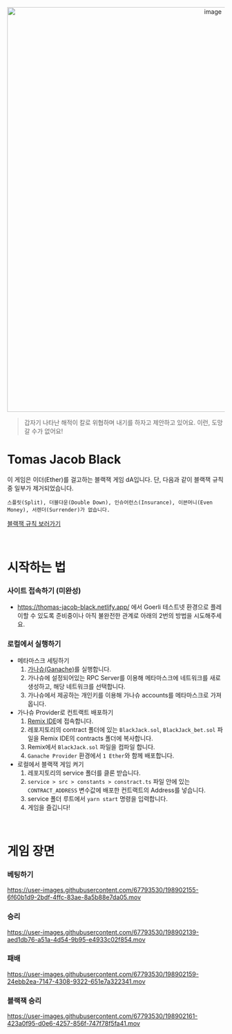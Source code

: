 <div align=center>
<img width="937" alt="image" src="https://user-images.githubusercontent.com/67793530/198898749-fcd55da6-2d09-42ea-ad31-85c61a895747.png">
</div>


> 갑자기 나타난 해적이 칼로 위협하며 내기를 하자고 제안하고 있어요. 이런, 도망갈 수가 없어요!


# Tomas Jacob Black
이 게임은 이더(Ether)를 걸고하는 블랙잭 게임 dA입니다.
단, 다음과 같이 블랙잭 규칙 중 일부가 제거되었습니다.
```
스플릿(Split), 더블다운(Double Down), 인슈어런스(Insurance), 이븐머니(Even Money), 서렌더(Surrender)가 없습니다.
```
[블랙잭 규칙 보러가기](https://namu.wiki/w/%EB%B8%94%EB%9E%99%EC%9E%AD(%EC%B9%B4%EB%93%9C%EA%B2%8C%EC%9E%84)#s-4)

<br/>

# 시작하는 법
### 사이트 접속하기 (미완성)
- https://thomas-jacob-black.netlify.app/ 에서 Goerli 테스트넷 환경으로 플레이할 수 있도록 준비중이나
아직 불완전한 관계로 아래의 2번의 방법을 시도해주세요. 

### 로컬에서 실행하기
- 메타마스크 세팅하기
  1. [가나슈(Ganache)](https://trufflesuite.com/ganache/)를 실행합니다.
  2. 가나슈에 설정되어있는 RPC Server를 이용해 메타마스크에 네트워크를 새로 생성하고, 해당 네트워크를 선택합니다.
  3. 가나슈에서 제공하는 개인키를 이용해 가나슈 accounts를 메타마스크로 가져옵니다.
- 가나슈 Provider로 컨트랙트 배포하기
  1. [Remix IDE](https://remix.ethereum.org/)에 접속합니다.
  2. 레포지토리의 contract 폴더에 있는 `BlackJack.sol`, `BlackJack_bet.sol` 파일을 Remix IDE의 contracts 폴더에 복사합니다.
  3. Remix에서 `BlackJack.sol` 파일을 컴파일 합니다.
  4. `Ganache Provider` 환경에서 `1 Ether`와 함께 배포합니다.
- 로컬에서 블랙잭 게임 켜기
  1. 레포지토리의 service 폴더를 클론 받습니다.
  2. `service > src > constants > constract.ts` 파일 안에 있는 `CONTRACT_ADDRESS` 변수값에 배포한 컨트랙트의 Address를 넣습니다.
  3. service 폴더 루트에서 `yarn start` 명령을 입력합니다.
  4. 게임을 즐깁니다!

<br/>

# 게임 장면
### 베팅하기 <br/>

https://user-images.githubusercontent.com/67793530/198902155-6f60b1d9-2bdf-4ffc-83ae-8a5b88e7da05.mov

### 승리 <br/>

https://user-images.githubusercontent.com/67793530/198902139-aed1db76-a51a-4d54-9b95-e4933c02f854.mov

### 패배 <br/>

https://user-images.githubusercontent.com/67793530/198902159-24ebb2ea-7147-4308-9322-651e7a322341.mov

### 블랙잭 승리 <br/>

https://user-images.githubusercontent.com/67793530/198902161-423a0f95-d0e6-4257-856f-747f78f5fa41.mov

